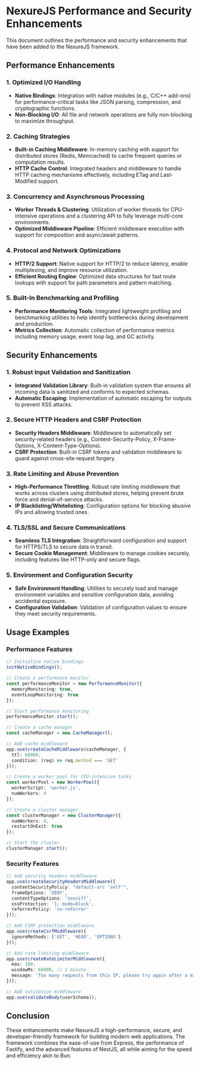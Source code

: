 # NexureJS Performance and Security Enhancements

This document outlines the performance and security enhancements that have been added to the NexureJS framework.

## Performance Enhancements

### 1. Optimized I/O Handling

- **Native Bindings**: Integration with native modules (e.g., C/C++ add-ons) for performance-critical tasks like JSON parsing, compression, and cryptographic functions.
- **Non-Blocking I/O**: All file and network operations are fully non-blocking to maximize throughput.

### 2. Caching Strategies

- **Built-in Caching Middleware**: In-memory caching with support for distributed stores (Redis, Memcached) to cache frequent queries or computation results.
- **HTTP Cache Control**: Integrated headers and middleware to handle HTTP caching mechanisms effectively, including ETag and Last-Modified support.

### 3. Concurrency and Asynchronous Processing

- **Worker Threads & Clustering**: Utilization of worker threads for CPU-intensive operations and a clustering API to fully leverage multi-core environments.
- **Optimized Middleware Pipeline**: Efficient middleware execution with support for composition and async/await patterns.

### 4. Protocol and Network Optimizations

- **HTTP/2 Support**: Native support for HTTP/2 to reduce latency, enable multiplexing, and improve resource utilization.
- **Efficient Routing Engine**: Optimized data structures for fast route lookups with support for path parameters and pattern matching.

### 5. Built-In Benchmarking and Profiling

- **Performance Monitoring Tools**: Integrated lightweight profiling and benchmarking utilities to help identify bottlenecks during development and production.
- **Metrics Collection**: Automatic collection of performance metrics including memory usage, event loop lag, and GC activity.

## Security Enhancements

### 1. Robust Input Validation and Sanitization

- **Integrated Validation Library**: Built-in validation system that ensures all incoming data is sanitized and conforms to expected schemas.
- **Automatic Escaping**: Implementation of automatic escaping for outputs to prevent XSS attacks.

### 2. Secure HTTP Headers and CSRF Protection

- **Security Headers Middleware**: Middleware to automatically set security-related headers (e.g., Content-Security-Policy, X-Frame-Options, X-Content-Type-Options).
- **CSRF Protection**: Built-in CSRF tokens and validation middleware to guard against cross-site request forgery.

### 3. Rate Limiting and Abuse Prevention

- **High-Performance Throttling**: Robust rate limiting middleware that works across clusters using distributed stores, helping prevent brute force and denial-of-service attacks.
- **IP Blacklisting/Whitelisting**: Configuration options for blocking abusive IPs and allowing trusted ones.

### 4. TLS/SSL and Secure Communications

- **Seamless TLS Integration**: Straightforward configuration and support for HTTPS/TLS to secure data in transit.
- **Secure Cookie Management**: Middleware to manage cookies securely, including features like HTTP-only and secure flags.

### 5. Environment and Configuration Security

- **Safe Environment Handling**: Utilities to securely load and manage environment variables and sensitive configuration data, avoiding accidental exposure.
- **Configuration Validation**: Validation of configuration values to ensure they meet security requirements.

## Usage Examples

### Performance Features

```typescript
// Initialize native bindings
initNativeBindings();

// Create a performance monitor
const performanceMonitor = new PerformanceMonitor({
  memoryMonitoring: true,
  eventLoopMonitoring: true
});

// Start performance monitoring
performanceMonitor.start();

// Create a cache manager
const cacheManager = new CacheManager();

// Add cache middleware
app.use(createCacheMiddleware(cacheManager, {
  ttl: 60000,
  condition: (req) => req.method === 'GET'
}));

// Create a worker pool for CPU-intensive tasks
const workerPool = new WorkerPool({
  workerScript: 'worker.js',
  numWorkers: 4
});

// Create a cluster manager
const clusterManager = new ClusterManager({
  numWorkers: 4,
  restartOnExit: true
});

// Start the cluster
clusterManager.start();
```

### Security Features

```typescript
// Add security headers middleware
app.use(createSecurityHeadersMiddleware({
  contentSecurityPolicy: "default-src 'self'",
  frameOptions: 'DENY',
  contentTypeOptions: 'nosniff',
  xssProtection: '1; mode=block',
  referrerPolicy: 'no-referrer'
}));

// Add CSRF protection middleware
app.use(createCsrfMiddleware({
  ignoreMethods: ['GET', 'HEAD', 'OPTIONS']
}));

// Add rate limiting middleware
app.use(createRateLimiterMiddleware({
  max: 100,
  windowMs: 60000, // 1 minute
  message: 'Too many requests from this IP, please try again after a minute'
}));

// Add validation middleware
app.use(validateBody(userSchema));
```

## Conclusion

These enhancements make NexureJS a high-performance, secure, and developer-friendly framework for building modern web applications. The framework combines the ease-of-use from Express, the performance of Fastify, and the advanced features of NestJS, all while aiming for the speed and efficiency akin to Bun.
